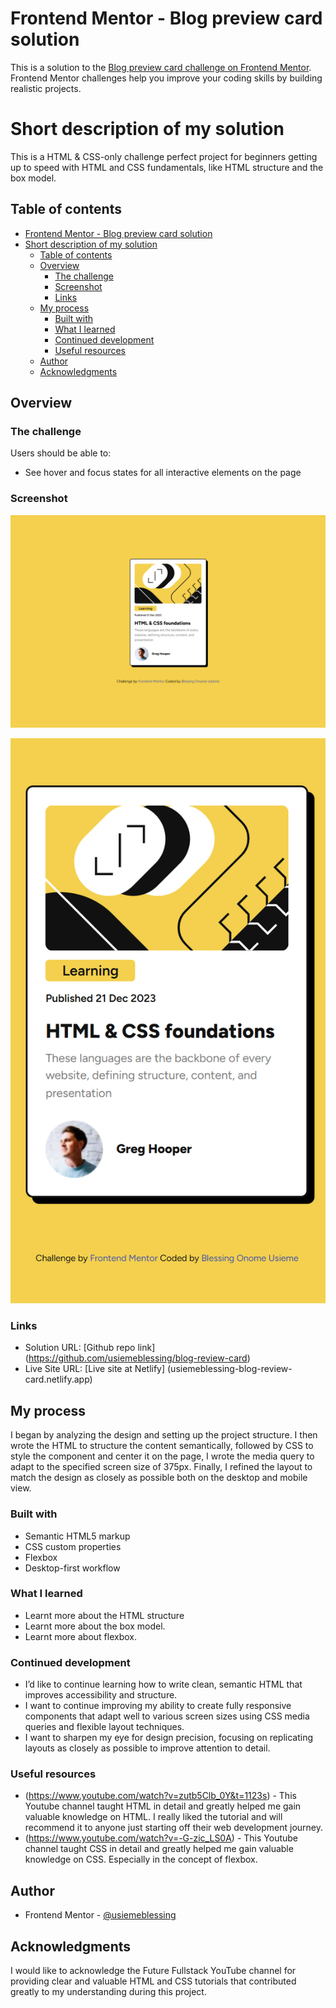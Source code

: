 # Frontend Mentor - Blog preview card solution

This is a solution to the [Blog preview card challenge on Frontend Mentor](https://www.frontendmentor.io/challenges/blog-preview-card-ckPaj01IcS). Frontend Mentor challenges help you improve your coding skills by building realistic projects.

# Short description of my solution

This is a HTML & CSS-only challenge perfect project for beginners getting up to speed with HTML and CSS fundamentals, like HTML structure and the box model.

## Table of contents

-   [Frontend Mentor - Blog preview card solution](#frontend-mentor---blog-preview-card-solution)
-   [Short description of my solution](#short-description-of-my-solution)
    -   [Table of contents](#table-of-contents)
    -   [Overview](#overview)
        -   [The challenge](#the-challenge)
        -   [Screenshot](#screenshot)
        -   [Links](#links)
    -   [My process](#my-process)
        -   [Built with](#built-with)
        -   [What I learned](#what-i-learned)
        -   [Continued development](#continued-development)
        -   [Useful resources](#useful-resources)
    -   [Author](#author)
    -   [Acknowledgments](#acknowledgments)

## Overview

### The challenge

Users should be able to:

-   See hover and focus states for all interactive elements on the page

### Screenshot

![Desktop view](./my-solution/desktop-view.png)

![Mobile view](./my-solution/mobile-view.png)

### Links

-   Solution URL: [Github repo link] (https://github.com/usiemeblessing/blog-review-card)
-   Live Site URL: [Live site at Netlify] (usiemeblessing-blog-review-card.netlify.app)

## My process

I began by analyzing the design and setting up the project structure. I then wrote the HTML to structure the content semantically, followed by CSS to style the component and center it on the page, I wrote the media query to adapt to the specified screen size of 375px. Finally, I refined the layout to match the design as closely as possible both on the desktop and mobile view.

### Built with

-   Semantic HTML5 markup
-   CSS custom properties
-   Flexbox
-   Desktop-first workflow

### What I learned

-   Learnt more about the HTML structure
-   Learnt more about the box model.
-   Learnt more about flexbox.

### Continued development

-   I’d like to continue learning how to write clean, semantic HTML that improves accessibility and structure.
-   I want to continue improving my ability to create fully responsive components that adapt well to various screen sizes using CSS media queries and flexible layout techniques.
-   I want to sharpen my eye for design precision, focusing on replicating layouts as closely as possible to improve attention to detail.

### Useful resources

-   (https://www.youtube.com/watch?v=zutb5Clb_0Y&t=1123s) - This Youtube channel taught HTML in detail and greatly helped me gain valuable knowledge on HTML. I really liked the tutorial and will recommend it to anyone just starting off their web development journey.
-   (https://www.youtube.com/watch?v=-G-zic_LS0A) - This Youtube channel taught CSS in detail and greatly helped me gain valuable knowledge on CSS. Especially in the concept of flexbox.

## Author

-   Frontend Mentor - [@usiemeblessing](https://www.frontendmentor.io/profile/usiemeblesssing)

## Acknowledgments

I would like to acknowledge the Future Fullstack YouTube channel for providing clear and valuable HTML and CSS tutorials that contributed greatly to my understanding during this project.
